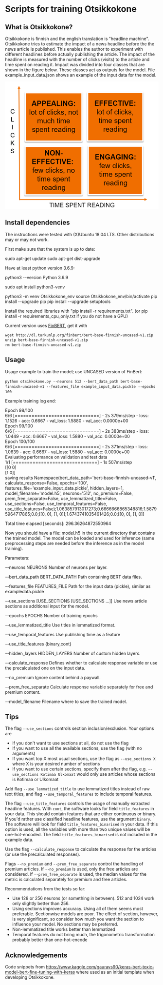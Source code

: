# Scripts for training Otsikkokone

## What is Otsikkokone?
Otsikkokone is finnish and the english translation is "headline machine". Otsikkokone tries to estimate the impact of a news headline before the the news article is published. This enables 
the author to experiment with different headlines before actually publishing the article. The impact of the headline is measured with the number of clicks (visits) to the article and time spent 
on reading it. Impact was divided into four classes that are shown in the figure below. These classes act as outputs for the model. File example_input_data.json shows an example of the input data for the model.

![Impact of a headline](impact.png)

## Install dependencies
The instructions were tested with (X)Ubuntu 18.04 LTS. Other distributions may or may not work.

First make sure that the system is up to date:

sudo apt-get update
sudo apt-get dist-upgrade

Have at least python version 3.6.9:

python3 --version
Python 3.6.9

sudo apt install python3-venv

python3 -m venv Otsikkokone_env
source Otsikkokone_env/bin/activate
pip install --upgrade pip
pip install --upgrade setuptools

Install the required libraries with "pip install -r requirements.txt". (or pip install -r requirements_cpu_only.txt if you do not have a GPU)

Current version uses [FinBERT](https://github.com/TurkuNLP/FinBERT), get it with

```terminal
wget http://dl.turkunlp.org/finbert/bert-base-finnish-uncased-v1.zip
unzip bert-base-finnish-uncased-v1.zip
rm bert-base-finnish-uncased-v1.zip
```

## Usage
Usage example to train the model; use UNCASED version of FinBert:

`python otsikkokone.py --neurons 512 --bert_data_path bert-base-finnish-uncased-v1 --features_file example_input_data.pickle --epochs 100`


Example training log end:

Epoch 98/100  
6/6 [==============================] - 2s 379ms/step - loss: 1.1526 - acc: 0.6667 - val_loss: 1.5880 - val_acc: 0.0000e+00  
Epoch 99/100  
6/6 [==============================] - 2s 383ms/step - loss: 1.0449 - acc: 0.6667 - val_loss: 1.5880 - val_acc: 0.0000e+00  
Epoch 100/100  
6/6 [==============================] - 2s 371ms/step - loss: 1.0639 - acc: 0.6667 - val_loss: 1.5880 - val_acc: 0.0000e+00  
Evaluating performance on validation and test data  
1/1 [==============================] - 1s 507ms/step  
[[0 0]  
 [1 0]]  
saving results Namespace(bert_data_path='bert-base-finnish-uncased-v1', calculate_response=False, epochs='100', features_file='example_input_data.pickle', hidden_layers=1, model_filename='model.h5', neurons='512', no_premium=False, prem_free_separate=False, use_lemmatized_title=False, use_sections=False, use_temporal_features=False, use_title_features=False);1.063857913017273;0.6666666865348816;1.58795964717865;0.0;[[0, 0], [1, 0]];1.6743741035461426;0.0;[[0, 0], [1, 0]]

Total time elapsed [seconds]: 296.36264872550964


Now you should have a file: model.h5 in the current directory that contains the trained model. The model can be loaded and used for inference (same preprocessing steps are needed before the inference as in the model training).



Parameters:

  --neurons NEURONS     Number of neurons per layer.

  --bert_data_path BERT_DATA_PATH
                        Path containing BERT data files.

  --features_file FEATURES_FILE
                        Path for the input data (pickle), similar as
                        exampledata.pickle

  --use_sections [USE_SECTIONS [USE_SECTIONS ...]]
                        Use news article sections as additional input for the
                        model.

  --epochs EPOCHS       Number of training epochs

  --use_lemmatized_title
                        Use titles in lemmatized format.

  --use_temporal_features
                        Use publishing time as a feature

  --use_title_features {binary,cont}

  --hidden_layers HIDDEN_LAYERS
                        Number of custom hidden layers.

  --calculate_response  Defines whether to calculate response variable or use
                        the precalculated one on the input data.

  --no_premium          Ignore content behind a paywall.

  --prem_free_separate  Calculate response variable separately for free and
                        premium content.

  --model_filename      Filename where to save the trained model.


## Tips
The flag `--use_sections` controls section inclusion/exclusion. Your options are
- If you don't want to use sections at all, do not use the flag
- If you want to use all the available sections, use the flag (with no arguments)
- If you want top X most usual sections, use the flag as `--use_sections X` where X is your desired number of sections
- If you want to use certain sections, specify them after the flag, e.g. `--use_sections Kotimaa Ulkomaat` would only use articles whose sections is Kotimaa or Ulkomaat

Add flag `--use_lemmatized_title` to use lemmatized titles instead of raw text titles, and flag `--use_temporal_features` to include temporal features.

The flag `--use_title_features` controls the usage of manually extracted headline features. With `cont`, the software looks for field `title_features` in your data. This should
contain features that are either continuous or binary. If you'd rather use classified headline features, use the argument `binary`. The software will look for field 
`title_features_binarised` in your data. If this option is used, all the variables with more than two unique values will be one-hot-encoded. The field `title_features_binarised` 
is not included in the example data.

Use the flag `--calculate_response` to calculate the response for the articles (or use the precalculated responses).

Flags `--no_premium` and `--prem_free_separate` control the handling of premium articles. If `--no_premium` is used, only the free articles are considered. 
If `--prem_free_separate` is used, the median values for the metric is calculated separately for premium and free articles.


Recommendations from the tests so far:
- Use 128 or 256 neurons (or something in between). 512 and 1024 work only slightly better than 256. 
- Using sections improves accuracy. Using all of them seems most preferable. Sectionwise models are poor. The effect of section, however, is very significant, so consider how much you want the section to influence your model. No sections may be preferred.
- Non-lemmatized title works better than lemmatized
- Temporal features do not bring much, the trigonometric transformation probably better than one-hot-encode

## Acknowledgements
Code snippets from https://www.kaggle.com/gauravs90/keras-bert-toxic-model-bert-fine-tuning-with-keras where used as an initial template when developing Otsikkokone.

